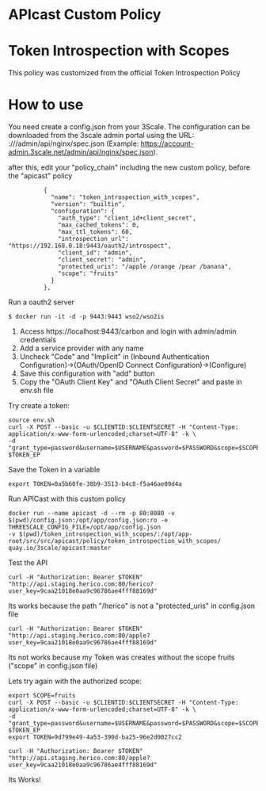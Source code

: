 # APIcast Custom Policy
# Token Introspection with Scopes

This policy was customized from the official Token Introspection Policy


# How to use
You need create a config.json from your 3Scale. The configuration can be downloaded from the 3scale admin portal using the URL: <schema>://<admin-portal-domain>/admin/api/nginx/spec.json (Example: https://account-admin.3scale.net/admin/api/nginx/spec.json).

after this, edit your "policy_chain" including the new custom policy, before the "apicast" policy

```
          {
            "name": "token_introspection_with_scopes",
            "version": "builtin",
            "configuration": {
              "auth_type": "client_id+client_secret",
              "max_cached_tokens": 0,
              "max_ttl_tokens": 60,
              "introspection_url": "https://192.168.0.18:9443/oauth2/introspect",
              "client_id": "admin",
              "client_secret": "admin",
              "protected_uris": "/apple /orange /pear /banana",
              "scope": "fruits"
            }
          },
```


Run a oauth2 server
```
$ docker run -it -d -p 9443:9443 wso2/wso2is
```

1. Access https://localhost:9443/carbon and login with admin/admin credentials
2. Add a service provider with any name
3. Uncheck "Code" and "Implicit" in (Inbound Authentication Configuration)->(OAuth/OpenID Connect Configuration)->(Configure)
4. Save this configuration with "add" button
5. Copy the "OAuth Client Key" and "OAuth Client Secret" and paste in env.sh file

Try create a token:
```
source env.sh
curl -X POST --basic -u $CLIENTID:$CLIENTSECRET -H "Content-Type: application/x-www-form-urlencoded;charset=UTF-8" -k \
-d "grant_type=password&username=$USERNAME&password=$PASSWORD&scope=$SCOPE" $TOKEN_EP
```

Save the Token in a variable
```
export TOKEN=0a5b60fe-38b9-3513-b4c8-f5a46ae09d4a
```

Run APICast with this custom policy
```
docker run --name apicast -d --rm -p 80:8080 -v $(pwd)/config.json:/opt/app/config.json:ro -e THREESCALE_CONFIG_FILE=/opt/app/config.json 
-v $(pwd)/token_introspection_with_scopes/:/opt/app-root/src/src/apicast/policy/token_introspection_with_scopes/ quay.io/3scale/apicast:master
```

Test the API
```
curl -H "Authorization: Bearer $TOKEN" "http://api.staging.herico.com:80/herico?user_key=9caa21018e0aa9c96786ae4fff88169d"
```
Its works because the path "/herico" is not a "protected_uris" in config.json file
```
curl -H "Authorization: Bearer $TOKEN" "http://api.staging.herico.com:80/apple?user_key=9caa21018e0aa9c96786ae4fff88169d"
```
Its not works because my Token was creates without the scope fruits ("scope" in config.json file)


Lets try again with the authorized scope:
```
export SCOPE=fruits
curl -X POST --basic -u $CLIENTID:$CLIENTSECRET -H "Content-Type: application/x-www-form-urlencoded;charset=UTF-8" -k \
-d "grant_type=password&username=$USERNAME&password=$PASSWORD&scope=$SCOPE" $TOKEN_EP
export TOKEN=9d799e49-4a53-390d-ba25-96e2d0027cc2

curl -H "Authorization: Bearer $TOKEN" "http://api.staging.herico.com:80/apple?user_key=9caa21018e0aa9c96786ae4fff88169d"
```
Its Works!

